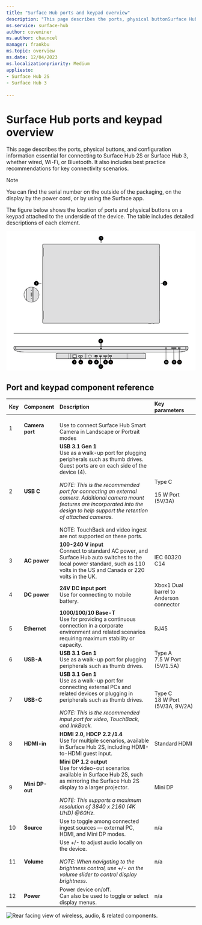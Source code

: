 ```yaml
---
title: "Surface Hub ports and keypad overview"
description: "This page describes the ports, physical buttonSurface Hub Pens, and configuration information essential for connecting to Surface Hub 2S or Surface Hub 3."
ms.service: surface-hub
author: coveminer
ms.author: chauncel
manager: frankbu
ms.topic: overview
ms.date: 12/04/2023
ms.localizationpriority: Medium
appliesto:
- Surface Hub 2S
- Surface Hub 3

---
```

# Surface Hub ports and keypad overview

This page describes the ports, physical buttons, and configuration information essential for connecting to Surface Hub 2S or Surface Hub 3, whether wired, Wi-Fi, or Bluetooth. It also includes best practice recommendations for key connectivity scenarios.

> [!NOTE]
> You can find the serial number on the outside of the packaging, on the display by the power cord, or by using the Surface app.

The figure below shows the location of ports and physical buttons on a keypad attached to the underside of the device. The table includes detailed descriptions of each element.

 ![Front facing and underside view of I/O connections and physical buttons.](images/hub3-schematic.png)

## Port and keypad component reference

|**Key**|**Component**|**Description**|**Key parameters**|
|:--- |:--------- |:----------- |:-------------- |
| 1 | **Camera port** | <br> Use to connect Surface Hub Smart Camera in Landscape or Portrait modes      |
| 2 | **USB C** | **USB 3.1 Gen 1** <br> Use as a walk-up port for plugging peripherals such as thumb drives. Guest ports are on each side of the device (4).<br> <br> *NOTE: This is the recommended port for connecting an external camera. Additional camera mount features are incorporated into the design to help support the retention of attached cameras.*<br> <br> NOTE: TouchBack and video ingest are not supported on these ports. | Type C <br> <br> 15 W Port (5V/3A)       |
| 3 | **AC power** | **100-240 V input** <br> Connect to standard AC power, and Surface Hub auto switches to the local power standard, such as 110 volts in the US and Canada or 220 volts in the UK. | IEC 60320 C14 |
| 4 | **DC power** | **24V DC input port** <br> Use for connecting to mobile battery. | Xbox1 Dual barrel to Anderson connector |
| 5 | **Ethernet** | **1000/100/10 Base-T** <br> Use for providing a continuous connection in a corporate environment and related scenarios requiring maximum stability or capacity. | RJ45 |
| 6 | **USB-A** | **USB 3.1 Gen 1** <br> Use as a walk-up port for plugging peripherals such as thumb drives. | Type A<br>7.5 W Port (5V/1.5A) |
| 7 | **USB-C** | **USB 3.1 Gen 1** <br> Use as a walk-up port for connecting external PCs and related devices or plugging in peripherals such as thumb drives.<br> <br> *NOTE: This is the recommended input port for video, TouchBack, and InkBack.* | Type C <br> 18 W Port (5V/3A, 9V/2A) |
| 8 | **HDMI-in** | **HDMI 2.0, HDCP 2.2 /1.4** <br> Use for multiple scenarios, available in Surface Hub 2S, including HDMI-to-HDMI guest input. | Standard HDMI |
| 9 | **Mini DP-out** | **Mini DP 1.2 output** <br> Use for video-out scenarios available in Surface Hub 2S, such as mirroring the Surface Hub 2S display to a larger projector.<br> <br> *NOTE: This supports a maximum resolution of 3840 x 2160 (4K UHD) @60Hz.* | Mini DP |
| 10 | **Source**  | Use to toggle among connected ingest sources — external PC, HDMI, and Mini DP modes. | n/a |
| 11 | **Volume** | Use +/- to adjust audio locally on the device. <br> <br> *NOTE: When navigating to the brightness control, use +/- on the volume slider to control display brightness.* | n/a |
| 12 | **Power** | Power device on/off. <br> Can also be used to toggle or select display menus. | n/a |

 ![Rear facing view of wireless, audio, & related components.](images/hub2s-rear.png)
